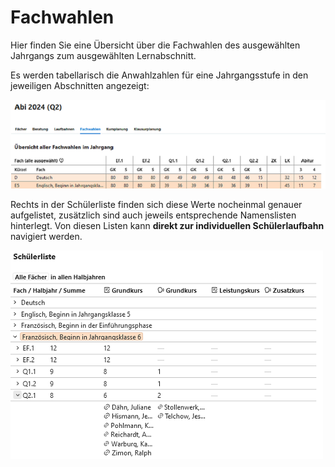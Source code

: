 # Fachwahlen

Hier finden Sie eine Übersicht über die Fachwahlen des ausgewählten Jahrgangs zum ausgewählten Lernabschnitt. 

Es werden tabellarisch die Anwahlzahlen für eine Jahrgangsstufe in den jeweiligen Abschnitten angezeigt:

![Anwahlzahlen](./graphics/SVWS_Oberstufe_Fachwahlen_1.png "Die Wahlen werden nach Fächern und Lernabschnitten aufsummiert.")

Rechts in der Schülerliste finden sich diese Werte nocheinmal genauer aufgelistet, zusätzlich sind auch jeweils entsprechende Namenslisten hinterlegt.
Von diesen Listen kann **direkt zur individuellen Schülerlaufbahn** navigiert werden.

![Schuelerliste](./graphics/SVWS_Oberstufe_Fachwahlen_2.png "Wird ein Fach aufgeklappt, sind die Wahlzahlen zu sehen.")
